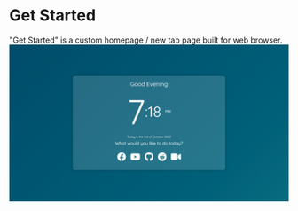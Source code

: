 # Get Started
"Get Started" is a custom homepage / new tab page built for web browser.
<br>
<img src="img/preview.png"></img>
